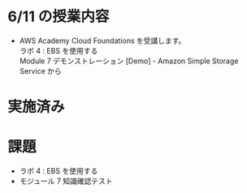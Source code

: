 # 6/11 の授業内容
- AWS Academy Cloud Foundations を受講します。  
  ラボ 4 : EBS を使用する  
  Module 7 デモンストレーション [Demo] - Amazon Simple Storage Service から

# 実施済み

# 課題
-  ラボ 4 : EBS を使用する  
- モジュール 7 知識確認テスト
